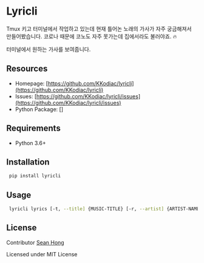 # Lyricli

Tmux 키고 터미널에서 작업하고 있는데 현재 틀어논 노래의 가사가 자주 궁금해져서 만들어봤습니다.
코로나 때문에 코노도 자주 못가는데 집에서라도 불러야죠. 🔥

터미널에서 원하는 가사를 보여줍니다. 

## Resources 
 - Homepage: [https://github.com/KKodiac/lyricli](https://github.com/KKodiac/lyricli)
 - Issues: [https://github.com/KKodiac/lyricli/issues](https://github.com/KKodiac/lyricli/issues)
 - Python Package: []

## Requirements
 - Python 3.6+

## Installation 
 ```sh
  pip install lyricli
 ```
## Usage

```sh
 lyricli lyrics [-t, --title] {MUSIC-TITLE} [-r, --artist] {ARTIST-NAME}
```
## License

Contributor [Sean Hong](https://github.com/KKodiac)

Licensed under MIT License 
